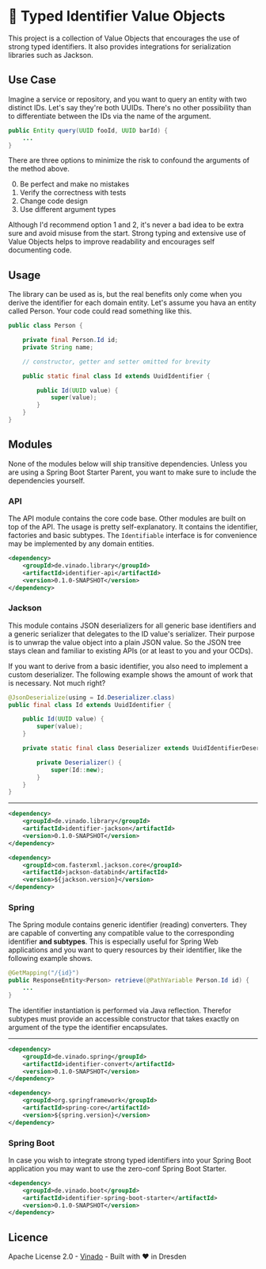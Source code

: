 # :muscle: Typed Identifier Value Objects

This project is a collection of Value Objects that encourages the use of
strong typed identifiers. It also provides integrations for serialization
libraries such as Jackson.

## Use Case

Imagine a service or repository, and you want to query an entity with two
distinct IDs. Let's say they're both UUIDs. There's no other possibility than to
differentiate between the IDs via the name of the argument.

```java
public Entity query(UUID fooId, UUID barId) {
    ...
}
```

There are three options to minimize the risk to confound the arguments of
the method above.

0. Be perfect and make no mistakes
1. Verify the correctness with tests
2. Change code design
3. Use different argument types

Although I'd recommend option 1 and 2, it's never a bad idea to be extra sure
and avoid misuse from the start. Strong typing and extensive use of Value
Objects helps to improve readability and encourages self documenting code.


## Usage

The library can be used as is, but the real benefits only come when you
derive the identifier for each domain entity. Let's assume you hava an entity
called Person. Your code could read something like this.

```java
public class Person {

    private final Person.Id id;
    private String name;

    // constructor, getter and setter omitted for brevity

    public static final class Id extends UuidIdentifier {

        public Id(UUID value) {
            super(value);
        }
    }
}
```


## Modules

None of the modules below will ship transitive dependencies. Unless you are
using a Spring Boot Starter Parent, you want to make sure to include the
dependencies yourself.

### API

The API module contains the core code base. Other modules are built on top of
the API.  The usage is pretty self-explanatory. It contains the identifier,
factories and basic subtypes. The `Identifiable` interface is for convenience
may be implemented by any domain entities.

```xml
<dependency>
    <groupId>de.vinado.library</groupId>
    <artifactId>identifier-api</artifactId>
    <version>0.1.0-SNAPSHOT</version>
</dependency>
```

### Jackson

This module contains JSON deserializers for all generic base identifiers and a
generic serializer that delegates to the ID value's serializer. Their purpose is
to unwrap the value object into a plain JSON value. So the JSON tree stays clean
and familiar to existing APIs (or at least to you and your OCDs).

If you want to derive from a basic identifier, you also need to implement a
custom deserializer. The following example shows the amount of work that is
necessary. Not much right?

```java
@JsonDeserialize(using = Id.Deserializer.class)
public final class Id extends UuidIdentifier {

    public Id(UUID value) {
        super(value);
    }

    private static final class Deserializer extends UuidIdentifierDeserializer<Id> {

        private Deserializer() {
            super(Id::new);
        }
    }
}
```

---

```xml
<dependency>
    <groupId>de.vinado.library</groupId>
    <artifactId>identifier-jackson</artifactId>
    <version>0.1.0-SNAPSHOT</version>
</dependency>

<dependency>
    <groupId>com.fasterxml.jackson.core</groupId>
    <artifactId>jackson-databind</artifactId>
    <version>${jackson.version}</version>
</dependency>
```

### Spring

The Spring module contains generic identifier (reading) converters. They are
capable of converting any compatible value to the corresponding identifier
**and subtypes**. This is especially useful for Spring Web applications and you
want to query resources by their identifier, like the following example shows.

```java
@GetMapping("/{id}")
public ResponseEntity<Person> retrieve(@PathVariable Person.Id id) {
    ...
}
```

The identifier instantiation is performed via Java reflection. Therefor subtypes
must provide an accessible constructor that takes exactly on argument of the
type the identifier encapsulates.

---

```xml
<dependency>
    <groupId>de.vinado.spring</groupId>
    <artifactId>identifier-convert</artifactId>
    <version>0.1.0-SNAPSHOT</version>
</dependency>

<dependency>
    <groupId>org.springframework</groupId>
    <artifactId>spring-core</artifactId>
    <version>${spring.version}</version>
</dependency>
```

### Spring Boot

In case you wish to integrate strong typed identifiers into your Spring Boot
application you may want to use the zero-conf Spring Boot Starter.

```xml
<dependency>
    <groupId>de.vinado.boot</groupId>
    <artifactId>identifier-spring-boot-starter</artifactId>
    <version>0.1.0-SNAPSHOT</version>
</dependency>
```

## Licence

Apache License 2.0 - [Vinado](https://vinado.de) - Built with :heart: in Dresden
